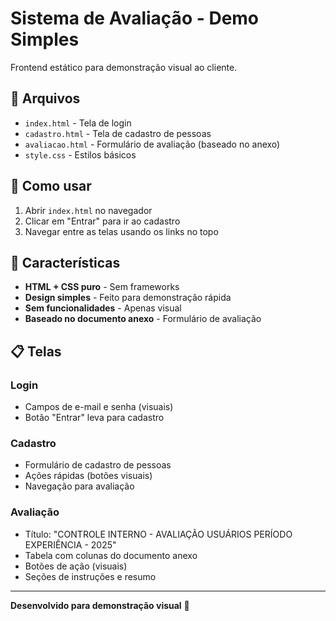 # Sistema de Avaliação - Demo Simples

Frontend estático para demonstração visual ao cliente.

## 📁 Arquivos

- `index.html` - Tela de login
- `cadastro.html` - Tela de cadastro de pessoas
- `avaliacao.html` - Formulário de avaliação (baseado no anexo)
- `style.css` - Estilos básicos

## 🚀 Como usar

1. Abrir `index.html` no navegador
2. Clicar em "Entrar" para ir ao cadastro
3. Navegar entre as telas usando os links no topo

## 🎯 Características

- **HTML + CSS puro** - Sem frameworks
- **Design simples** - Feito para demonstração rápida
- **Sem funcionalidades** - Apenas visual
- **Baseado no documento anexo** - Formulário de avaliação

## 📋 Telas

### Login
- Campos de e-mail e senha (visuais)
- Botão "Entrar" leva para cadastro

### Cadastro
- Formulário de cadastro de pessoas
- Ações rápidas (botões visuais)
- Navegação para avaliação

### Avaliação
- Título: "CONTROLE INTERNO - AVALIAÇÃO USUÁRIOS PERÍODO EXPERIÊNCIA - 2025"
- Tabela com colunas do documento anexo
- Botões de ação (visuais)
- Seções de instruções e resumo

---

**Desenvolvido para demonstração visual** 🎨

